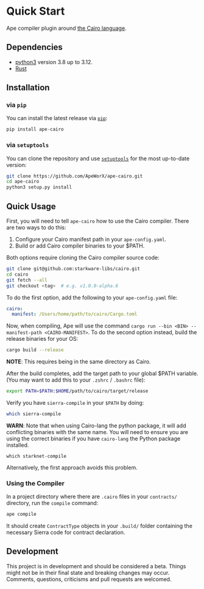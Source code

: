 # Quick Start

Ape compiler plugin around [the Cairo language](https://github.com/starkware-libs/cairo-lang).

## Dependencies

- [python3](https://www.python.org/downloads) version 3.8 up to 3.12.
- [Rust](https://www.rust-lang.org/)

## Installation

### via `pip`

You can install the latest release via [`pip`](https://pypi.org/project/pip/):

```bash
pip install ape-cairo
```

### via `setuptools`

You can clone the repository and use [`setuptools`](https://github.com/pypa/setuptools) for the most up-to-date version:

```bash
git clone https://github.com/ApeWorX/ape-cairo.git
cd ape-cairo
python3 setup.py install
```

## Quick Usage

First, you will need to tell `ape-cairo` how to use the Cairo compiler.
There are two ways to do this:

1. Configure your Cairo manifest path in your `ape-config.yaml`.
2. Build or add Cairo compiler binaries to your $PATH.

Both options require cloning the Cairo compiler source code:

```sh
git clone git@github.com:starkware-libs/cairo.git
cd cairo
git fetch --all
git checkout <tag>  # e.g. v1.0.0-alpha.6
```

To do the first option, add the following to your `ape-config.yaml` file:

```yaml
cairo:
  manifest: /Users/home/path/to/cairo/Cargo.toml
```

Now, when compiling, Ape will use the command `cargo run --bin <BIN> --manifest-path <CAIRO-MANIFEST>`.
To do the second option instead, build the release binaries for your OS:

```sh
cargo build --release
```

**NOTE**: This requires being in the same directory as Cairo.

After the build completes, add the target path to your global $PATH variable.
(You may want to add this to your `.zshrc` / `.bashrc` file):

```sh
export PATH=$PATH:$HOME/path/to/cairo/target/release
```

Verify you have `sierra-compile` in your `$PATH` by doing:

```bash
which sierra-compile
```

**WARN**: Note that when using Cairo-lang the python package, it will add conflicting binaries with the same name.
You will need to ensure you are using the correct binaries if you have `cairo-lang` the Python package installed.

```shell
which starknet-compile
```

Alternatively, the first approach avoids this problem.

### Using the Compiler

In a project directory where there are `.cairo` files in your `contracts/` directory, run the `compile` command:

```bash
ape compile
```

It should create `ContractType` objects in your `.build/` folder containing the necessary Sierra code for contract declaration.

## Development

This project is in development and should be considered a beta.
Things might not be in their final state and breaking changes may occur.
Comments, questions, criticisms and pull requests are welcomed.
